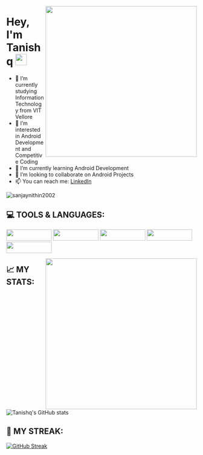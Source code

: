 <p align="right">
  <img src ="https://tenor.com/view/android-update-maintenance-gif-16830375.gif" width = "400" height = "400" align = "right">
  </p>

# Hey, I'm Tanishq <img src="https://raw.githubusercontent.com/MartinHeinz/MartinHeinz/master/wave.gif" width="30px">

- 🌱 I’m currently studying Information Technology from VIT Vellore
- 👀 I’m interested in Android Development and Competitive Coding
- 🌱 I’m currently learning Android Development
- 👯 I’m looking to collaborate on Android Projects
- 📫 You can reach me: [LinkedIn](https://www.linkedin.com/in/tanishq-tyagi/)

<p align="left"> <img src="https://komarev.com/ghpvc/?username=Tanishq6210&label=Profile%20views&color=0e75b6&style=flat" alt="sanjaynithin2002" /> </p>

## 💻 TOOLS & LANGUAGES:
<img src ="https://img.shields.io/badge/Code-Java-informational?style=flat&logo=Java&logoColor=white&color=2E8B57" width = "120" height = "30"> <img src ="https://img.shields.io/badge/Code-C++-informational?style=flat&logo=C&logoColor=white&color=2E8B57" width = "120" height = "30">
<img src ="https://img.shields.io/badge/Code-MySQL-informational?style=flat&logo=MySQL&logoColor=white&color=2E8B57" width = "120" height = "30">
<img src ="https://img.shields.io/badge/Code-Android-informational?style=flat&logo=Android&logoColor=white&color=2E8B57" width = "120" height = "30">
<img src ="https://img.shields.io/badge/Code-github-informational?style=flat&logo=git&logoColor=white&color=2E8B57" width = "120" height = "30">

<p align="right">
  <img src ="https://github-readme-stats.vercel.app/api/top-langs/?username=Tanishq6210&show_icons=true&title_color=ffffff&icon_color=00FA9A&text_color=daf7dc&bg_color=151515" width = "400" height = "400" align = "right">
  </p>                 

## 📈 MY STATS:
![Tanishq's GitHub stats](https://github-readme-stats.vercel.app/api?username=Tanishq6210&show_icons=true&theme=dark)

## 🎇 MY STREAK:
[![GitHub Streak](https://github-readme-streak-stats.herokuapp.com/?user=Tanishq6210&theme=dark)](https://git.io/streak-stats)
                 




